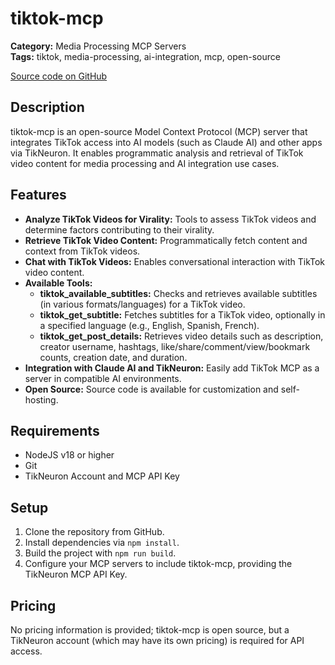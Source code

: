 # tiktok-mcp

**Category:** Media Processing MCP Servers  
**Tags:** tiktok, media-processing, ai-integration, mcp, open-source

[Source code on GitHub](https://github.com/Seym0n/tiktok-mcp)

## Description

tiktok-mcp is an open-source Model Context Protocol (MCP) server that integrates TikTok access into AI models (such as Claude AI) and other apps via TikNeuron. It enables programmatic analysis and retrieval of TikTok video content for media processing and AI integration use cases.

## Features

- **Analyze TikTok Videos for Virality:** Tools to assess TikTok videos and determine factors contributing to their virality.
- **Retrieve TikTok Video Content:** Programmatically fetch content and context from TikTok videos.
- **Chat with TikTok Videos:** Enables conversational interaction with TikTok video content.
- **Available Tools:**
  - **tiktok_available_subtitles:** Checks and retrieves available subtitles (in various formats/languages) for a TikTok video.
  - **tiktok_get_subtitle:** Fetches subtitles for a TikTok video, optionally in a specified language (e.g., English, Spanish, French).
  - **tiktok_get_post_details:** Retrieves video details such as description, creator username, hashtags, like/share/comment/view/bookmark counts, creation date, and duration.
- **Integration with Claude AI and TikNeuron:** Easily add TikTok MCP as a server in compatible AI environments.
- **Open Source:** Source code is available for customization and self-hosting.

## Requirements

- NodeJS v18 or higher
- Git
- TikNeuron Account and MCP API Key

## Setup

1. Clone the repository from GitHub.
2. Install dependencies via `npm install`.
3. Build the project with `npm run build`.
4. Configure your MCP servers to include tiktok-mcp, providing the TikNeuron MCP API Key.

## Pricing

No pricing information is provided; tiktok-mcp is open source, but a TikNeuron account (which may have its own pricing) is required for API access.

